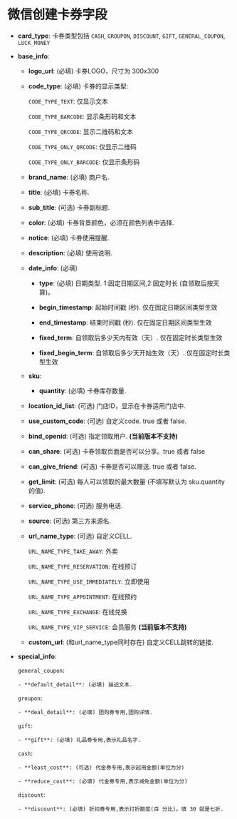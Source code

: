 微信创建卡券字段
==========================

- **card_type**: 卡券类型包括 `CASH`, `GROUPON`, `DISCOUNT`, `GIFT`, `GENERAL_COUPON`, `LUCK_MONEY`

- **base_info**: 

    - **logo_url**: (必填) 卡券LOGO，尺寸为 300x300 

    - **code_type**: (必填) 卡券的显示类型:

         `CODE_TYPE_TEXT`: 仅显示文本

         `CODE_TYPE_BARCODE`: 显示条形码和文本

         `CODE_TYPE_QRCODE`: 显示二维码和文本

         `CODE_TYPE_ONLY_QRCODE`: 仅显示二维码

         `CODE_TYPE_ONLY_BARCODE`: 仅显示条形码

    - **brand_name**: (必填) 商户名.

    - **title**: (必填) 卡券名称.

    - **sub_title**: (可选) 卡券副标题.

    - **color**: (必填) 卡券背景颜色，必须在颜色列表中选择.

    - **notice**: (必填) 卡券使用提醒.

    - **description**: (必填) 使用说明.

    - **date_info**: (必填)

        - **type**: (必填) 日期类型. 1:固定日期区间,2:固定时长 (自领取后按天算)。

        - **begin_timestamp**: 起始时间戳 (秒). 仅在固定日期区间类型生效

        - **end_timestamp**: 结束时间戳 (秒). 仅在固定日期区间类型生效

        - **fixed_term**: 自领取后多少天内有效（天）. 仅在固定时长类型生效

        - **fixed_begin_term**: 自领取后多少天开始生效（天）. 仅在固定时长类型生效

    - **sku**:  

        - **quantity**: (必填) 卡券库存数量.

    - **location_id_list**: (可选) 门店ID，显示在卡券适用门店中.

    - **use_custom_code**: (可选) 自定义code. true 或者 false.

    - **bind_openid**: (可选) 指定领取用户. **(当前版本不支持)**

    - **can_share**: (可选) 卡券领取页面是否可以分享。true 或者 false

    - **can_give_friend**: (可选) 卡券是否可以赠送. true 或者 false.

    - **get_limit**: (可选) 每人可以领取的最大数量 (不填写默认为 sku.quantity 的值).

    - **service_phone**: (可选) 服务电话.

    - **source**: (可选) 第三方来源名.

    - **url_name_type**: (可选) 自定义CELL.

        `URL_NAME_TYPE_TAKE_AWAY`: 外卖

        `URL_NAME_TYPE_RESERVATION`: 在线预订

        `URL_NAME_TYPE_USE_IMMEDIATELY`: 立即使用

        `URL_NAME_TYPE_APPOINTMENT`: 在线预约

        `URL_NAME_TYPE_EXCHANGE`: 在线兑换

        `URL_NAME_TYPE_VIP_SERVICE`: 会员服务 **(当前版本不支持)**

    - **custom_url**: (和url_name_type同时存在) 自定义CELL跳转的链接.

- **special_info**:

    `general_coupon`: 

      - **default_detail**: (必填) 描述文本.

    `groupon`:

      - **deal_detail**: (必填) 团购券专用,团购详情.

    `gift`: 

      - **gift**: (必填) 礼品券专用,表示礼品名字.

    `cash`: 

      - **least_cost**: (可选) 代金券专用,表示起用金额(单位为分)

      - **reduce_cost**: (必填) 代金券专用,表示减免金额(单位为分)

    `discount`:

      - **discount**: (必填) 折扣券专用,表示打折额度(百 分比)。填 30 就是七折.



